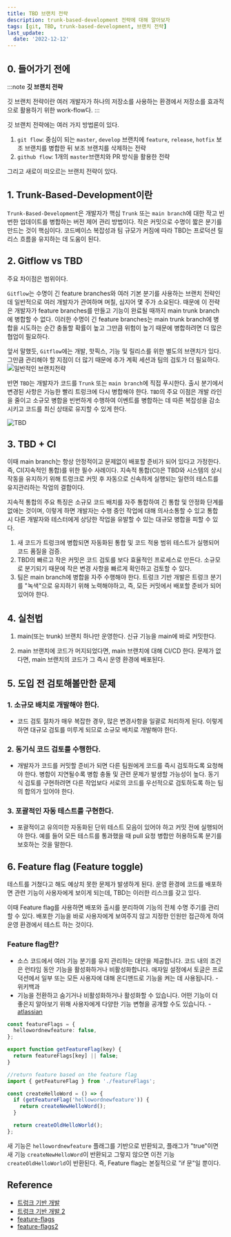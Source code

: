 ```yaml
---
title: TBD 브랜치 전략
description: trunk-based-development 전략에 대해 알아보자
tags: [git, TBD, trunk-based-development, 브랜치 전략]
last_update:
  date: '2022-12-12'
---
```


## 0. 들어가기 전에

:::note
<strong>깃 브랜치 전략</strong>

깃 브랜치 전략이란 여러 개발자가 하나의 저장소를 사용하는 환경에서 저장소를 효과적으로 활용하기 위한 work-flow다.
:::

깃 브랜치 전략에는 여러 가지 방법론이 있다.

1. `git flow`: 중심이 되는 `master`, `develop` 브랜치에 `feature`, `release`, `hotfix` 보조 브랜치를 병합한 뒤 보조 브랜치를 삭제하는 전략
2. `github flow`: 1개의 `master`브랜치와 PR 방식을 활용한 전략

그리고 새로이 떠오르는 브랜치 전략이 있다.

## 1. Trunk-Based-Development이란

`Trunk-Based-Development`은 개발자가 핵심 `Trunk` 또는 `main branch`에 대한 작고 빈번한 업데이트를 병합하는 버전 제어 관리 방법이다. 작은 커밋으로 수명이 짧은 분기를 만드는 것이 핵심이다.
코드베이스 복잡성과 팀 규모가 커짐에 따라 TBD는 프로덕션 릴리스 흐름을 유지하는 데 도움이 된다.

## 2. Gitflow vs TBD

주요 차이점은 범위이다.

`Gitflow`는 수명이 긴 feature branches와 여러 기본 분기를 사용하는 브랜치 전략인데 일반적으로 여러 개발자가 관여하며 며칠, 심지어 몇 주가 소요된다. 때문에 이 전략은 개발자가 feature branches를 만들고 기능이 완료될 때까지 main trunk branch에 병합할 수 없다. 이러한 수명이 긴 feature branches는 main trunk branch에 병합을 시도하는 순간 충돌할 확률이 높고 그만큼 위험이 높기 때문에 병합하려면 더 많은 협업이 필요하다.

앞서 말했듯, `Gitflow`에는 개발, 핫픽스, 기능 및 릴리스를 위한 별도의 브랜치가 있다. 그만큼 관리해야 할 지점이 더 많기 때문에 추가 계획 세션과 팀의 검토가 더 필요하다.
![일반적인 브랜치전략](https://cloud.google.com/static/architecture/devops/images/devops-tech-trunk-based-development-typical-non-trunk-timeline.svg)

반면 `TBD`는 개발자가 코드를 `Trunk` 또는 `main branch`에 직접 푸시한다. 출시 분기에서 변경된 사항은 가능한 빨리 트렁크에 다시 병합해야 한다. `TBD`의 주요 이점은 개발 라인을 줄이고 소규모 병합을 빈번하게 수행하여 이벤트를 병합하는 데 따른 복잡성을 감소시키고 코드를 최신 상태로 유지할 수 있게 한다.

![TBD](https://cloud.google.com/static/architecture/devops/images/devops-tech-trunk-based-development-typical-trunk-timeline.svg)

## 3. TBD + CI

이때 main branch는 항상 안정적이고 문제없이 배포할 준비가 되어 있다고 가정한다. 즉, CI(지속적인 통합)를 위한 필수 사례이다. 지속적 통합(CI)은 TBD와 시스템의 상시 작동을 유지하기 위해 트렁크로 커밋 후 자동으로 신속하게 실행되는 일련의 테스트를 유지관리하는 작업의 결합이다.

지속적 통합의 주요 특징은 소규모 코드 배치를 자주 통합하여 긴 통합 및 안정화 단계를 없애는 것이며, 이렇게 하면 개발자는 수행 중인 작업에 대해 의사소통할 수 있고 통합 시 다른 개발자와 테스터에게 상당한 작업을 유발할 수 있는 대규모 병합을 피할 수 있다.

1. 새 코드가 트렁크에 병합되면 자동화된 통합 및 코드 적용 범위 테스트가 실행되어 코드 품질을 검증.
2. TBD의 빠르고 작은 커밋은 코드 검토를 보다 효율적인 프로세스로 만든다. 소규모로 분기되기 때문에 작은 변경 사항을 빠르게 확인하고 검토할 수 있다.
3. 팀은 main branch에 병합을 자주 수행해야 한다. 트렁크 기반 개발은 트렁크 분기를 "녹색"으로 유지하기 위해 노력해야하고, 즉, 모든 커밋에서 배포할 준비가 되어 있어야 한다.

## 4. 실천법

1. main(또는 trunk) 브랜치 하나만 운영한다. 신규 기능을 main에 바로 커밋한다.

2. main 브랜치에 코드가 머지되었다면, main 브랜치에 대해 CI/CD 한다. 문제가 없다면, main 브랜치의 코드가 그 즉시 운영 환경에 배포된다.

## 5. 도입 전 검토해볼만한 문제

### 1. 소규모 배치로 개발해야 한다.

- 코드 검토 절차가 매우 복잡한 경우, 많은 변경사항을 일괄로 처리하게 된다. 이렇게 하면 대규모 검토를 미루게 되므로 소규모 배치로 개발해야 한다.

### 2. 동기식 코드 검토를 수행한다.

- 개발자가 코드를 커밋할 준비가 되면 다른 팀원에게 코드를 즉시 검토하도록 요청해야 한다. 병합이 지연될수록 병합 충돌 및 관련 문제가 발생할 가능성이 높다. 동기식 검토를 구현하려면 다른 작업보다 서로의 코드를 우선적으로 검토하도록 하는 팀의 합의가 있어야 한다.

### 3. 포괄적인 자동 테스트를 구현한다.

- 포괄적이고 유의미한 자동화된 단위 테스트 모음이 있어야 하고 커밋 전에 실행되어야 한다. 예를 들어 모든 테스트를 통과했을 때 pull 요청 병합만 허용하도록 분기를 보호하는 것을 말한다.

## 6. Feature flag (Feature toggle)

테스트를 거쳤다고 해도 예상치 못한 문제가 발생하게 된다. 운영 환경에 코드를 배포하면 관련 기능이 사용자에게 보이게 되는데, TBD는 이러한 리스크를 갖고 있다.

이때 Feature flag를 사용하면 배포와 출시를 분리하여 기능의 전체 수명 주기를 관리할 수 있다.
배포한 기능을 바로 사용자에게 보여주지 않고 지정한 인원만 접근하게 하여 운영 환경에서 테스트 하는 것이다.

### Feature flag란?

- 소스 코드에서 여러 기능 분기를 유지 관리하는 대안을 제공합니다. 코드 내의 조건은 런타임 동안 기능을 활성화하거나 비활성화합니다. 애자일 설정에서 토글은 프로덕션에서 일부 또는 모든 사용자에 대해 온디맨드로 기능을 켜는 데 사용됩니다. - 위키백과
- 기능을 전환하고 숨기거나 비활성화하거나 활성화할 수 있습니다. 어떤 기능이 더 좋은지 알아보기 위해 사용자에게 다양한 기능 변형을 공개할 수도 있습니다. - [atlassian](https://www.atlassian.com/continuous-delivery/principles/feature-flags)

```ts title="featureFlags.ts"
const featureFlags = {
  hellowordnewfeature: false,
};

export function getFeatureFlag(key) {
  return featureFlags[key] || false;
}
```

```ts title="helloword.ts"
//return feature based on the feature flag
import { getFeatureFlag } from './featureFlags';

const createHelloWord = () => {
  if (getFeatureFlag('hellowordnewfeature')) {
    return createNewHelloWord();
  }

  return createOldHelloWorld();
};
```

새 기능은 `hellowordnewfeature` 플래그를 기반으로 반환되고, 플래그가 "true"이면 새 기능 `createNewHelloWord`이 반환되고 그렇지 않으면 이전 기능 `createOldHelloWorld`이 반환된다.
즉, Feature flag는 본질적으로 "if 문"일 뿐이다.

## Reference

- [트렁크 기반 개발](https://www.atlassian.com/continuous-delivery/continuous-integration/trunk-based-development)
- [트렁크 기반 개발 2](https://cloud.google.com/architecture/devops/devops-tech-trunk-based-development)
- [feature-flags](https://www.atlassian.com/continuous-delivery/principles/feature-flags)
- [feature-flags2](https://docs-kr.hackle.io/docs/feature-flags)
